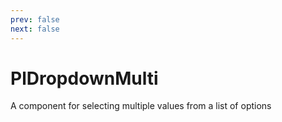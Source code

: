 ```yaml
---
prev: false
next: false
---
```


# PlDropdownMulti

A component for selecting multiple values from a list of options

<PlDropdownMultiBasic />

